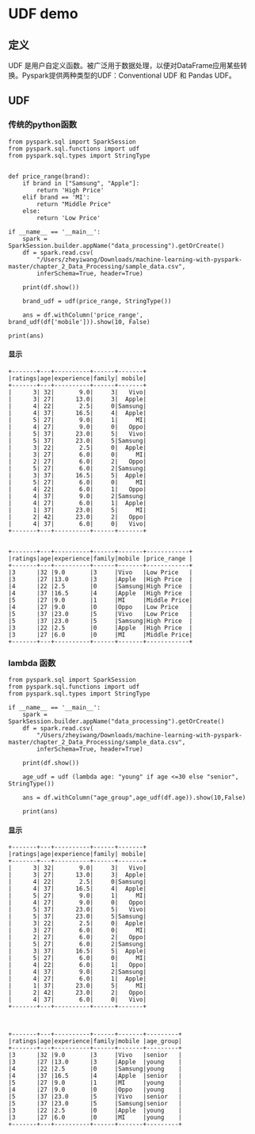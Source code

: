 # UDF demo

## 定义

UDF 是用户自定义函数。被广泛用于数据处理，以便对DataFrame应用某些转换。Pyspark提供两种类型的UDF：Conventional UDF 和 Pandas UDF。


##  UDF

### 传统的python函数

	from pyspark.sql import SparkSession
	from pyspark.sql.functions import udf
	from pyspark.sql.types import StringType
	
	
	def price_range(brand):
	    if brand in ["Samsung", "Apple"]:
	        return 'High Price'
	    elif brand == 'MI':
	        return "Middle Price"
	    else:
	        return 'Low Price'
	
	if __name__ == '__main__':
	    spark = SparkSession.builder.appName("data_processing").getOrCreate()
	    df = spark.read.csv(
	        "/Users/zheyiwang/Downloads/machine-learning-with-pyspark-master/chapter_2_Data_Processing/sample_data.csv",
	        inferSchema=True, header=True)
	
	    print(df.show())
	
	    brand_udf = udf(price_range, StringType())
	
	    ans = df.withColumn('price_range', brand_udf(df['mobile'])).show(10, False)

    print(ans)

#### 显示

	+-------+---+----------+------+-------+
	|ratings|age|experience|family| mobile|
	+-------+---+----------+------+-------+
	|      3| 32|       9.0|     3|   Vivo|
	|      3| 27|      13.0|     3|  Apple|
	|      4| 22|       2.5|     0|Samsung|
	|      4| 37|      16.5|     4|  Apple|
	|      5| 27|       9.0|     1|     MI|
	|      4| 27|       9.0|     0|   Oppo|
	|      5| 37|      23.0|     5|   Vivo|
	|      5| 37|      23.0|     5|Samsung|
	|      3| 22|       2.5|     0|  Apple|
	|      3| 27|       6.0|     0|     MI|
	|      2| 27|       6.0|     2|   Oppo|
	|      5| 27|       6.0|     2|Samsung|
	|      3| 37|      16.5|     5|  Apple|
	|      5| 27|       6.0|     0|     MI|
	|      4| 22|       6.0|     1|   Oppo|
	|      4| 37|       9.0|     2|Samsung|
	|      4| 27|       6.0|     1|  Apple|
	|      1| 37|      23.0|     5|     MI|
	|      2| 42|      23.0|     2|   Oppo|
	|      4| 37|       6.0|     0|   Vivo|
	+-------+---+----------+------+-------+
	
	
    +-------+---+----------+------+-------+------------+
	|ratings|age|experience|family|mobile |price_range |
	+-------+---+----------+------+-------+------------+
	|3      |32 |9.0       |3     |Vivo   |Low Price   |
	|3      |27 |13.0      |3     |Apple  |High Price  |
	|4      |22 |2.5       |0     |Samsung|High Price  |
	|4      |37 |16.5      |4     |Apple  |High Price  |
	|5      |27 |9.0       |1     |MI     |Middle Price|
	|4      |27 |9.0       |0     |Oppo   |Low Price   |
	|5      |37 |23.0      |5     |Vivo   |Low Price   |
	|5      |37 |23.0      |5     |Samsung|High Price  |
	|3      |22 |2.5       |0     |Apple  |High Price  |
	|3      |27 |6.0       |0     |MI     |Middle Price|
	+-------+---+----------+------+-------+------------+


### lambda 函数

	from pyspark.sql import SparkSession
	from pyspark.sql.functions import udf
	from pyspark.sql.types import StringType
	
	if __name__ == '__main__':
	    spark = SparkSession.builder.appName("data_processing").getOrCreate()
	    df = spark.read.csv(
	        "/Users/zheyiwang/Downloads/machine-learning-with-pyspark-master/chapter_2_Data_Processing/sample_data.csv",
	        inferSchema=True, header=True)
	
	    print(df.show())
	
	    age_udf = udf (lambda age: "young" if age <=30 else "senior", StringType())
	
	    ans = df.withColumn("age_group",age_udf(df.age)).show(10,False)
	
	    print(ans)
	    
	    
#### 显示

	+-------+---+----------+------+-------+
	|ratings|age|experience|family| mobile|
	+-------+---+----------+------+-------+
	|      3| 32|       9.0|     3|   Vivo|
	|      3| 27|      13.0|     3|  Apple|
	|      4| 22|       2.5|     0|Samsung|
	|      4| 37|      16.5|     4|  Apple|
	|      5| 27|       9.0|     1|     MI|
	|      4| 27|       9.0|     0|   Oppo|
	|      5| 37|      23.0|     5|   Vivo|
	|      5| 37|      23.0|     5|Samsung|
	|      3| 22|       2.5|     0|  Apple|
	|      3| 27|       6.0|     0|     MI|
	|      2| 27|       6.0|     2|   Oppo|
	|      5| 27|       6.0|     2|Samsung|
	|      3| 37|      16.5|     5|  Apple|
	|      5| 27|       6.0|     0|     MI|
	|      4| 22|       6.0|     1|   Oppo|
	|      4| 37|       9.0|     2|Samsung|
	|      4| 27|       6.0|     1|  Apple|
	|      1| 37|      23.0|     5|     MI|
	|      2| 42|      23.0|     2|   Oppo|
	|      4| 37|       6.0|     0|   Vivo|
	+-------+---+----------+------+-------+



	+-------+---+----------+------+-------+---------+
	|ratings|age|experience|family|mobile |age_group|
	+-------+---+----------+------+-------+---------+
	|3      |32 |9.0       |3     |Vivo   |senior   |
	|3      |27 |13.0      |3     |Apple  |young    |
	|4      |22 |2.5       |0     |Samsung|young    |
	|4      |37 |16.5      |4     |Apple  |senior   |
	|5      |27 |9.0       |1     |MI     |young    |
	|4      |27 |9.0       |0     |Oppo   |young    |
	|5      |37 |23.0      |5     |Vivo   |senior   |
	|5      |37 |23.0      |5     |Samsung|senior   |
	|3      |22 |2.5       |0     |Apple  |young    |
	|3      |27 |6.0       |0     |MI     |young    |
	+-------+---+----------+------+-------+---------+


